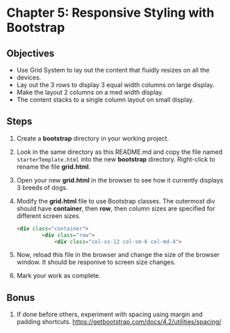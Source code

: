 # Chapter 5: Responsive Styling with Bootstrap

## Objectives
* Use Grid System to lay out the content that fluidly resizes on all the
* devices.  
* Lay out the 3 rows to display 3 equal width columns on large display.
* Make the layout 2 columns on a med width display.
* The content stacks to a single column layout on small display.

## Steps

1. Create a **bootstrap** directory in your working project.

2. Look in the same directory as this README.md and copy the file named `starterTemplate.html` into the new **bootstrap** directory. Right-click to rename the file **grid.html**.

3. Open your new **grid.html** in the browser to see how it currently displays 3 breeds of dogs. 

4. Modify the **grid.html** file to use Bootstrap classes. The outermost div should have **container**, then **row**, then column sizes are specified for different screen sizes. 
    ```html
    <div class="container">
            <div class="row">
                <div class="col-xs-12 col-sm-6 col-md-4">
    ```                     


5. Now, reload this file in the browser and change the size of the browser window. It should be responive to screen size changes.

6. Mark your work as complete.


## Bonus

1. If done before others, experiment with spacing using margin and padding shortcuts. https://getbootstrap.com/docs/4.2/utilities/spacing/ 
